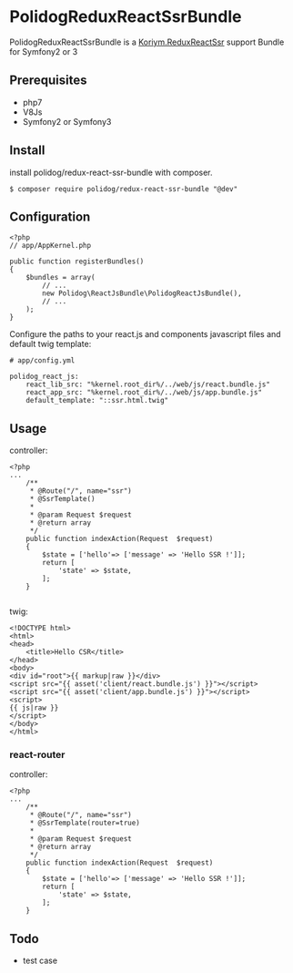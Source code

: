 # PolidogReduxReactSsrBundle

PolidogReduxReactSsrBundle is a [Koriym.ReduxReactSsr](https://github.com/koriym/Koriym.ReduxReactSsr) support Bundle for Symfony2 or 3

## Prerequisites
- php7
- V8Js
- Symfony2 or Symfony3

## Install

install polidog/redux-react-ssr-bundle with composer.

```
$ composer require polidog/redux-react-ssr-bundle "@dev"
```

## Configuration

```
<?php
// app/AppKernel.php

public function registerBundles()
{
    $bundles = array(
        // ...
        new Polidog\ReactJsBundle\PolidogReactJsBundle(),
        // ...
    );
}
```

Configure the paths to your react.js and components javascript files and default twig template:

```
# app/config.yml

polidog_react_js:
    react_lib_src: "%kernel.root_dir%/../web/js/react.bundle.js"
    react_app_src: "%kernel.root_dir%/../web/js/app.bundle.js"
    default_template: "::ssr.html.twig"
```

## Usage

controller:

```
<?php
...
    /**
     * @Route("/", name="ssr")
     * @SsrTemplate()
     *
     * @param Request $request
     * @return array
     */
    public function indexAction(Request  $request)
    {
        $state = ['hello'=> ['message' => 'Hello SSR !']];
        return [
            'state' => $state,
        ];
    }


```

twig:

```
<!DOCTYPE html>
<html>
<head>
    <title>Hello CSR</title>
</head>
<body>
<div id="root">{{ markup|raw }}</div>
<script src="{{ asset('client/react.bundle.js') }}"></script>
<script src="{{ asset('client/app.bundle.js') }}"></script>
<script>
{{ js|raw }}
</script>
</body>
</html>
```

### react-router

controller:

```
<?php
...
    /**
     * @Route("/", name="ssr")
     * @SsrTemplate(router=true)
     *
     * @param Request $request
     * @return array
     */
    public function indexAction(Request  $request)
    {
        $state = ['hello'=> ['message' => 'Hello SSR !']];
        return [
            'state' => $state,
        ];
    }

```


## Todo

- test case
